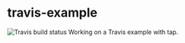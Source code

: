 travis-example
==============
![Travis build status](https://api.travis-ci.org/tbuchok/travis-example.png)
Working on a Travis example with tap.
